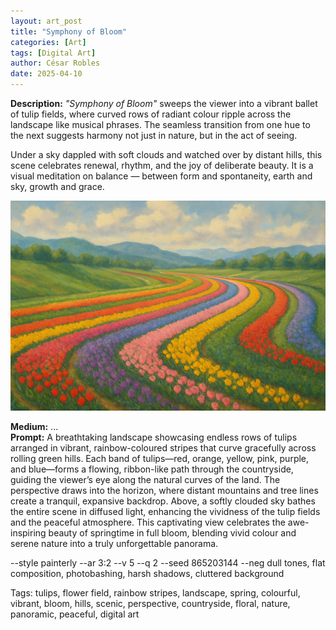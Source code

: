 ```yaml
---
layout: art_post
title: "Symphony of Bloom"
categories: [Art]
tags: [Digital Art]
author: César Robles
date: 2025-04-10
---
```

**Description:** *"Symphony of Bloom"* sweeps the viewer into a vibrant ballet of tulip fields, where curved rows of radiant colour ripple across the landscape like musical phrases. The seamless transition from one hue to the next suggests harmony not just in nature, but in the act of seeing.

Under a sky dappled with soft clouds and watched over by distant hills, this scene celebrates renewal, rhythm, and the joy of deliberate beauty. It is a visual meditation on balance — between form and spontaneity, earth and sky, growth and grace.

![Symphony of Bloom](/imag/digital_art/symphony_of_bloom.jpg)

**Medium:** ...\
**Prompt:** A breathtaking landscape showcasing endless rows of tulips arranged in vibrant, rainbow-coloured stripes that curve gracefully across rolling green hills. Each band of tulips—red, orange, yellow, pink, purple, and blue—forms a flowing, ribbon-like path through the countryside, guiding the viewer’s eye along the natural curves of the land. The perspective draws into the horizon, where distant mountains and tree lines create a tranquil, expansive backdrop. Above, a softly clouded sky bathes the entire scene in diffused light, enhancing the vividness of the tulip fields and the peaceful atmosphere. This captivating view celebrates the awe-inspiring beauty of springtime in full bloom, blending vivid colour and serene nature into a truly unforgettable panorama.

--style painterly --ar 3:2 --v 5 --q 2 --seed 865203144 --neg dull tones, flat composition, photobashing, harsh shadows, cluttered background

Tags: tulips, flower field, rainbow stripes, landscape, spring, colourful, vibrant, bloom, hills, scenic, perspective, countryside, floral, nature, panoramic, peaceful, digital art